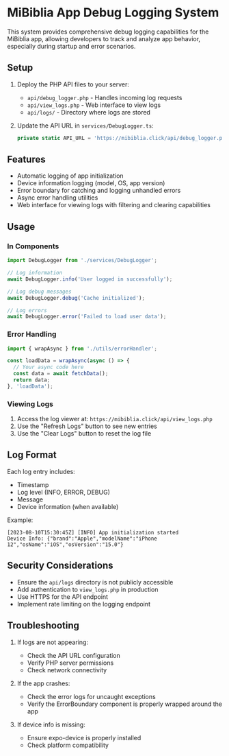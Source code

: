 # MiBiblia App Debug Logging System

This system provides comprehensive debug logging capabilities for the MiBiblia app, allowing developers to track and analyze app behavior, especially during startup and error scenarios.

## Setup

1. Deploy the PHP API files to your server:
   - `api/debug_logger.php` - Handles incoming log requests
   - `api/view_logs.php` - Web interface to view logs
   - `api/logs/` - Directory where logs are stored

2. Update the API URL in `services/DebugLogger.ts`:
   ```typescript
   private static API_URL = 'https://mibiblia.click/api/debug_logger.php';
   ```

## Features

- Automatic logging of app initialization
- Device information logging (model, OS, app version)
- Error boundary for catching and logging unhandled errors
- Async error handling utilities
- Web interface for viewing logs with filtering and clearing capabilities

## Usage

### In Components

```typescript
import DebugLogger from './services/DebugLogger';

// Log information
await DebugLogger.info('User logged in successfully');

// Log debug messages
await DebugLogger.debug('Cache initialized');

// Log errors
await DebugLogger.error('Failed to load user data');
```

### Error Handling

```typescript
import { wrapAsync } from './utils/errorHandler';

const loadData = wrapAsync(async () => {
  // Your async code here
  const data = await fetchData();
  return data;
}, 'loadData');
```

### Viewing Logs

1. Access the log viewer at: `https://mibiblia.click/api/view_logs.php`
2. Use the "Refresh Logs" button to see new entries
3. Use the "Clear Logs" button to reset the log file

## Log Format

Each log entry includes:
- Timestamp
- Log level (INFO, ERROR, DEBUG)
- Message
- Device information (when available)

Example:
```
[2023-08-10T15:30:45Z] [INFO] App initialization started
Device Info: {"brand":"Apple","modelName":"iPhone 12","osName":"iOS","osVersion":"15.0"}
```

## Security Considerations

- Ensure the `api/logs` directory is not publicly accessible
- Add authentication to `view_logs.php` in production
- Use HTTPS for the API endpoint
- Implement rate limiting on the logging endpoint

## Troubleshooting

1. If logs are not appearing:
   - Check the API URL configuration
   - Verify PHP server permissions
   - Check network connectivity

2. If the app crashes:
   - Check the error logs for uncaught exceptions
   - Verify the ErrorBoundary component is properly wrapped around the app

3. If device info is missing:
   - Ensure expo-device is properly installed
   - Check platform compatibility
